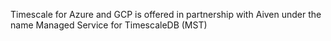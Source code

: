 Timescale for Azure and GCP is offered in partnership with Aiven 
under the name Managed Service for TimescaleDB (MST)
